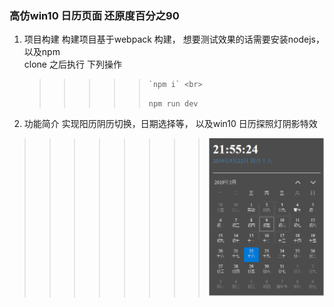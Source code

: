 ### 高仿win10 日历页面 还原度百分之90

1. 项目构建
   构建项目基于webpack 构建， 想要测试效果的话需要安装nodejs，以及npm <br>
   clone 之后执行 下列操作 <br>
   >>>>>     `npm i` <br>
   >>>>>   `npm run dev`<br>

2. 功能简介
    实现阳历阴历切换，日期选择等， 以及win10 日历探照灯阴影特效


>>>>>>>>![实现效果图2](image/2.png)


